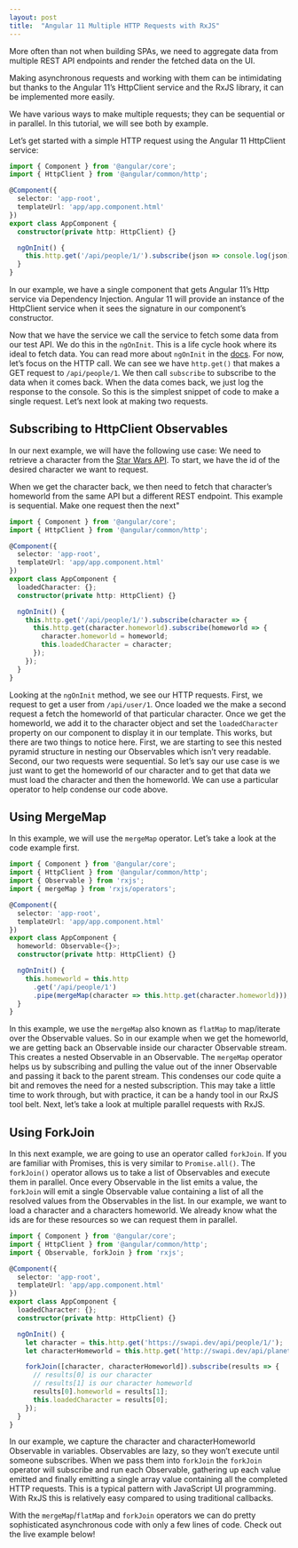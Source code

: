 ```yaml
---
layout: post
title:  "Angular 11 Multiple HTTP Requests with RxJS"
---
```


More often than not when building SPAs, we need to aggregate data from multiple REST API endpoints and render the fetched data on the UI. 

Making asynchronous requests and working with them can be intimidating but thanks to the Angular 11’s HttpClient service and the RxJS library, it can be implemented more easily. 

We have various ways to make multiple requests; they can be sequential or in parallel. In this tutorial, we will see both by example.

Let’s get started with a simple HTTP request using the Angular 11 HttpClient service:

```typescript
import { Component } from '@angular/core';
import { HttpClient } from '@angular/common/http';

@Component({
  selector: 'app-root',
  templateUrl: 'app/app.component.html'
})
export class AppComponent {
  constructor(private http: HttpClient) {}

  ngOnInit() {
    this.http.get('/api/people/1/').subscribe(json => console.log(json));
  }
}

```

In our example, we have a single component that gets Angular 11’s Http service via Dependency Injection. Angular 11 will provide an instance of the HttpClient service when it sees the signature in our component’s constructor.

Now that we have the service we call the service to fetch some data from our test API. We do this in the  `ngOnInit`. This is a life cycle hook where its ideal to fetch data. You can read more about  `ngOnInit`  in the  [docs](https://angular.io/guide/lifecycle-hooks). For now, let’s focus on the HTTP call. We can see we have  `http.get()`  that makes a GET request to  `/api/people/1`. We then call  `subscribe`  to subscribe to the data when it comes back. When the data comes back, we just log the response to the console. So this is the simplest snippet of code to make a single request. Let’s next look at making two requests.

## Subscribing to HttpClient Observables

In our next example, we will have the following use case: We need to retrieve a character from the  [Star Wars API](https://swapi.dev/). To start, we have the id of the desired character we want to request.

When we get the character back, we then need to fetch that character’s homeworld from the same API but a different REST endpoint. This example is sequential. Make one request then the next"

```typescript
import { Component } from '@angular/core';
import { HttpClient } from '@angular/common/http';

@Component({
  selector: 'app-root',
  templateUrl: 'app/app.component.html'
})
export class AppComponent {
  loadedCharacter: {};
  constructor(private http: HttpClient) {}

  ngOnInit() {
    this.http.get('/api/people/1/').subscribe(character => {
      this.http.get(character.homeworld).subscribe(homeworld => {
        character.homeworld = homeworld;
        this.loadedCharacter = character;
      });
    });
  }
}

```

Looking at the  `ngOnInit`  method, we see our HTTP requests. First, we request to get a user from  `/api/user/1`. Once loaded we the make a second request a fetch the homeworld of that particular character. Once we get the homeworld, we add it to the character object and set the  `loadedCharacter`  property on our component to display it in our template. This works, but there are two things to notice here. First, we are starting to see this nested pyramid structure in nesting our Observables which isn’t very readable. Second, our two requests were sequential. So let’s say our use case is we just want to get the homeworld of our character and to get that data we must load the character and then the homeworld. We can use a particular operator to help condense our code above.

## Using MergeMap

In this example, we will use the  `mergeMap`  operator. Let’s take a look at the code example first.

```typescript
import { Component } from '@angular/core';
import { HttpClient } from '@angular/common/http';
import { Observable } from 'rxjs';
import { mergeMap } from 'rxjs/operators';

@Component({
  selector: 'app-root',
  templateUrl: 'app/app.component.html'
})
export class AppComponent {
  homeworld: Observable<{}>;
  constructor(private http: HttpClient) {}

  ngOnInit() {
    this.homeworld = this.http
      .get('/api/people/1')
      .pipe(mergeMap(character => this.http.get(character.homeworld)));
  }
}

```

In this example, we use the  `mergeMap`  also known as  `flatMap`  to map/iterate over the Observable values. So in our example when we get the homeworld, we are getting back an Observable inside our character Observable stream. This creates a nested Observable in an Observable. The  `mergeMap`  operator helps us by subscribing and pulling the value out of the inner Observable and passing it back to the parent stream. This condenses our code quite a bit and removes the need for a nested subscription. This may take a little time to work through, but with practice, it can be a handy tool in our RxJS tool belt. Next, let’s take a look at multiple parallel requests with RxJS.

## Using ForkJoin

In this next example, we are going to use an operator called  `forkJoin`. If you are familiar with Promises, this is very similar to  `Promise.all()`. The  `forkJoin()`  operator allows us to take a list of Observables and execute them in parallel. Once every Observable in the list emits a value, the  `forkJoin`  will emit a single Observable value containing a list of all the resolved values from the Observables in the list. In our example, we want to load a character and a characters homeworld. We already know what the ids are for these resources so we can request them in parallel.

```typescript
import { Component } from '@angular/core';
import { HttpClient } from '@angular/common/http';
import { Observable, forkJoin } from 'rxjs';

@Component({
  selector: 'app-root',
  templateUrl: 'app/app.component.html'
})
export class AppComponent {
  loadedCharacter: {};
  constructor(private http: HttpClient) {}

  ngOnInit() {
    let character = this.http.get('https://swapi.dev/api/people/1/');
    let characterHomeworld = this.http.get('http://swapi.dev/api/planets/1/');

    forkJoin([character, characterHomeworld]).subscribe(results => {
      // results[0] is our character
      // results[1] is our character homeworld
      results[0].homeworld = results[1];
      this.loadedCharacter = results[0];
    });
  }
}

```

In our example, we capture the character and characterHomeworld Observable in variables. Observables are lazy, so they won’t execute until someone subscribes. When we pass them into  `forkJoin`  the  `forkJoin`  operator will subscribe and run each Observable, gathering up each value emitted and finally emitting a single array value containing all the completed HTTP requests. This is a typical pattern with JavaScript UI programming. With RxJS this is relatively easy compared to using traditional callbacks.

With the  `mergeMap`/`flatMap`  and  `forkJoin`  operators we can do pretty sophisticated asynchronous code with only a few lines of code. Check out the live example below!
